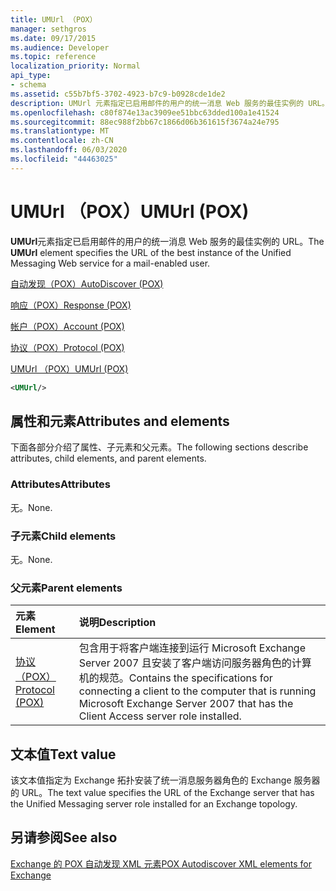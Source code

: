 ```yaml
---
title: UMUrl （POX）
manager: sethgros
ms.date: 09/17/2015
ms.audience: Developer
ms.topic: reference
localization_priority: Normal
api_type:
- schema
ms.assetid: c55b7bf5-3702-4923-b7c9-b0928cde1de2
description: UMUrl 元素指定已启用邮件的用户的统一消息 Web 服务的最佳实例的 URL。
ms.openlocfilehash: c80f874e13ac3909ee51bbc63dded100a1e41524
ms.sourcegitcommit: 88ec988f2bb67c1866d06b361615f3674a24e795
ms.translationtype: MT
ms.contentlocale: zh-CN
ms.lasthandoff: 06/03/2020
ms.locfileid: "44463025"
---
```

# <a name="umurl-pox"></a><span data-ttu-id="96450-103">UMUrl （POX）</span><span class="sxs-lookup"><span data-stu-id="96450-103">UMUrl (POX)</span></span>

<span data-ttu-id="96450-104">**UMUrl**元素指定已启用邮件的用户的统一消息 Web 服务的最佳实例的 URL。</span><span class="sxs-lookup"><span data-stu-id="96450-104">The **UMUrl** element specifies the URL of the best instance of the Unified Messaging Web service for a mail-enabled user.</span></span> 
  
[<span data-ttu-id="96450-105">自动发现（POX）</span><span class="sxs-lookup"><span data-stu-id="96450-105">AutoDiscover (POX)</span></span>](autodiscover-pox.md)
  
[<span data-ttu-id="96450-106">响应（POX）</span><span class="sxs-lookup"><span data-stu-id="96450-106">Response (POX)</span></span>](response-pox.md)
  
[<span data-ttu-id="96450-107">帐户（POX）</span><span class="sxs-lookup"><span data-stu-id="96450-107">Account (POX)</span></span>](account-pox.md)
  
[<span data-ttu-id="96450-108">协议（POX）</span><span class="sxs-lookup"><span data-stu-id="96450-108">Protocol (POX)</span></span>](protocol-pox.md)
  
[<span data-ttu-id="96450-109">UMUrl （POX）</span><span class="sxs-lookup"><span data-stu-id="96450-109">UMUrl (POX)</span></span>](umurl-pox.md)
  
```xml
<UMUrl/>
```

## <a name="attributes-and-elements"></a><span data-ttu-id="96450-110">属性和元素</span><span class="sxs-lookup"><span data-stu-id="96450-110">Attributes and elements</span></span>

<span data-ttu-id="96450-111">下面各部分介绍了属性、子元素和父元素。</span><span class="sxs-lookup"><span data-stu-id="96450-111">The following sections describe attributes, child elements, and parent elements.</span></span>
  
### <a name="attributes"></a><span data-ttu-id="96450-112">Attributes</span><span class="sxs-lookup"><span data-stu-id="96450-112">Attributes</span></span>

<span data-ttu-id="96450-113">无。</span><span class="sxs-lookup"><span data-stu-id="96450-113">None.</span></span>
  
### <a name="child-elements"></a><span data-ttu-id="96450-114">子元素</span><span class="sxs-lookup"><span data-stu-id="96450-114">Child elements</span></span>

<span data-ttu-id="96450-115">无。</span><span class="sxs-lookup"><span data-stu-id="96450-115">None.</span></span>
  
### <a name="parent-elements"></a><span data-ttu-id="96450-116">父元素</span><span class="sxs-lookup"><span data-stu-id="96450-116">Parent elements</span></span>

|<span data-ttu-id="96450-117">**元素**</span><span class="sxs-lookup"><span data-stu-id="96450-117">**Element**</span></span>|<span data-ttu-id="96450-118">**说明**</span><span class="sxs-lookup"><span data-stu-id="96450-118">**Description**</span></span>|
|:-----|:-----|
|[<span data-ttu-id="96450-119">协议（POX）</span><span class="sxs-lookup"><span data-stu-id="96450-119">Protocol (POX)</span></span>](protocol-pox.md) <br/> |<span data-ttu-id="96450-120">包含用于将客户端连接到运行 Microsoft Exchange Server 2007 且安装了客户端访问服务器角色的计算机的规范。</span><span class="sxs-lookup"><span data-stu-id="96450-120">Contains the specifications for connecting a client to the computer that is running Microsoft Exchange Server 2007 that has the Client Access server role installed.</span></span>  <br/> |
   
## <a name="text-value"></a><span data-ttu-id="96450-121">文本值</span><span class="sxs-lookup"><span data-stu-id="96450-121">Text value</span></span>

<span data-ttu-id="96450-122">该文本值指定为 Exchange 拓扑安装了统一消息服务器角色的 Exchange 服务器的 URL。</span><span class="sxs-lookup"><span data-stu-id="96450-122">The text value specifies the URL of the Exchange server that has the Unified Messaging server role installed for an Exchange topology.</span></span>
  
## <a name="see-also"></a><span data-ttu-id="96450-123">另请参阅</span><span class="sxs-lookup"><span data-stu-id="96450-123">See also</span></span>



[<span data-ttu-id="96450-124">Exchange 的 POX 自动发现 XML 元素</span><span class="sxs-lookup"><span data-stu-id="96450-124">POX Autodiscover XML elements for Exchange</span></span>](pox-autodiscover-xml-elements-for-exchange.md)

